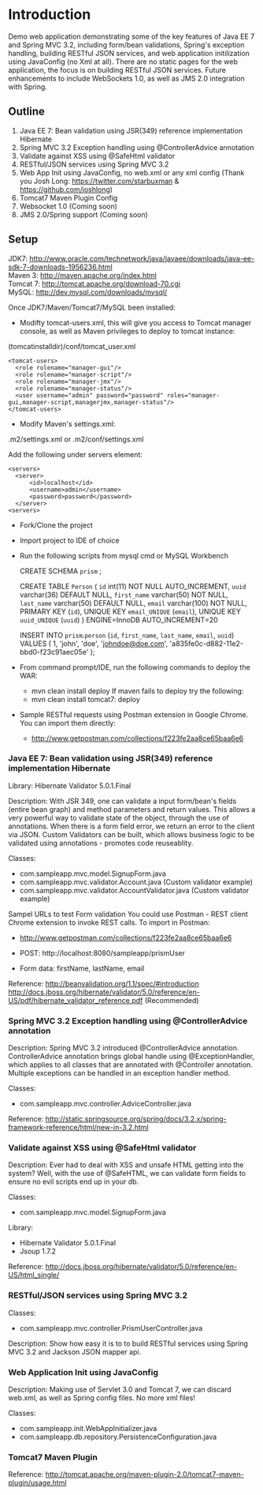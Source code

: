 <h1>Introduction</h1>
Demo web application demonstrating some of the key features of Java EE 7 and Spring MVC 3.2, including form/bean validations, Spring's exception handling, building RESTful JSON services, and web application initilization using JavaConfig (no Xml at all). There are no static pages for the web application, the focus is on building RESTful JSON services. Future enhancements to include WebSockets 1.0, as well as JMS 2.0 integration with Spring.

<h2>Outline</h2>

1. Java EE 7: Bean validation using JSR(349) reference implementation Hibernate
2. Spring MVC 3.2 Exception handling using @ControllerAdvice annotation
3. Validate against XSS using @SafeHtml validator
4. RESTful/JSON services using Spring MVC 3.2
5. Web App Init using JavaConfig, no web.xml or any xml config (Thank you Josh Long: https://twitter.com/starbuxman & https://github.com/joshlong)
6. Tomcat7 Maven Plugin Config
7. Websocket 1.0 (Coming soon)
8. JMS 2.0/Spring support (Coming soon)

<h2>Setup</h2>

JDK7: http://www.oracle.com/technetwork/java/javaee/downloads/java-ee-sdk-7-downloads-1956236.html <br>
Maven 3: http://maven.apache.org/index.html <br>
Tomcat 7: http://tomcat.apache.org/download-70.cgi <br>
MySQL: http://dev.mysql.com/downloads/mysql/
 
Once JDK7/Maven/Tomcat7/MySQL been installed:

- Modifty tomcat-users.xml, this will give you access to Tomcat manager console, as well as Maven privileges to deploy to tomcat instance:

(tomcatinstalldir)/conf/tomcat_user.xml

    <tomcat-users>
      <role rolename="manager-gui"/>
      <role rolename="manager-script"/>
      <role rolename="manager-jmx"/>
      <role rolename="manager-status"/>
      <user username="admin" password="password" roles="manager-gui,manager-script,managerjmx,manager-status"/>
    </tomcat-users>

- Modify Maven's settings.xml:

.m2/settings.xml or .m2/conf/settings.xml

Add the following under servers element:

    <servers>
      <server>
          <id>localhost</id>
          <username>admin</username>
          <password>password</password>
      </server>
    <servers>

- Fork/Clone the project
- Import project to IDE of choice
- Run the following scripts from mysql cmd or MySQL Workbench

   CREATE SCHEMA `prism` ;


   CREATE TABLE `Person` (
     `id` int(11) NOT NULL AUTO_INCREMENT,
     `uuid` varchar(36) DEFAULT NULL,
     `first_name` varchar(50) NOT NULL,
     `last_name` varchar(50) DEFAULT NULL,
     `email` varchar(100) NOT NULL,
     PRIMARY KEY (`id`),
     UNIQUE KEY `email_UNIQUE` (`email`),
     UNIQUE KEY `uuid_UNIQUE` (`uuid`)
   ) ENGINE=InnoDB AUTO_INCREMENT=20 

   INSERT INTO `prism`.`person`
   (`id`,
   `first_name`,
   `last_name`,
   `email`,
   `uuid`)
   VALUES
   (
   1,
   'john',
   'doe',
   'johndoe@doe.com',
   'a835fe0c-d882-11e2-bbd0-f23c91aec05e'
   );
   
- From command prompt/IDE, run the following commands to deploy the WAR:
    - mvn clean install deploy
  If maven fails to deploy try the following:
    - mvn clean install tomcat7: deploy

- Sample RESTful requests using Postman extension in Google Chrome. You can import them directly: 
  - http://www.getpostman.com/collections/f223fe2aa8ce65baa6e6


<h3>Java EE 7: Bean validation using JSR(349) reference implementation Hibernate</h3>

Library: Hibernate Validator 5.0.1.Final

Description:
With JSR 349, one can validate a input form/bean's fields (entire bean graph) and method parameters and return values. This allows a very powerful way to validate state of the object, through the use of annotations. When there is a form field error, we return an error to the client via JSON. Custom Validators can be built, which allows business logic to be validated using annotations - promotes code reuseablity.

Classes:
- com.sampleapp.mvc.model.SignupForm.java
- com.sampleapp.mvc.validator.Account.java (Custom validator example)
- com.sampleapp.mvc.validator.AccountValidator.java (Custom validator example)

Sampel URLs to test Form validation
You could use Postman - REST client Chrome extension to invoke REST calls. To import in Postman:
  - http://www.getpostman.com/collections/f223fe2aa8ce65baa6e6

- POST: http://localhost:8080/sampleapp/prismUser
- Form data: firstName, lastName, email

Reference:
http://beanvalidation.org/1.1/spec/#introduction
http://docs.jboss.org/hibernate/validator/5.0/reference/en-US/pdf/hibernate_validator_reference.pdf (Recommended)

<h3>Spring MVC 3.2 Exception handling using @ControllerAdvice annotation</h3>

Description:
Spring MVC 3.2 introduced @ControllerAdvice annotation. ControllerAdvice annotation brings global handle using @ExceptionHandler, which applies to all classes that are annotated with @Controller annotation. Multiple exceptions can be handled in an exception handler method.

Classes:
- com.sampleapp.mvc.controller.AdviceController.java

Reference:
http://static.springsource.org/spring/docs/3.2.x/spring-framework-reference/html/new-in-3.2.html

<h3>Validate against XSS using @SafeHtml validator</h3>

Description: Ever had to deal with XSS and unsafe HTML getting into the system? Well, with the use of @SafeHTML, we can validate form fields to ensure no evil scripts end up in your db.

Classes:
- com.sampleapp.mvc.model.SignupForm.java

Library:
- Hibernate Validator 5.0.1.Final
- Jsoup 1.7.2

Reference:
http://docs.jboss.org/hibernate/validator/5.0/reference/en-US/html_single/

<h3>RESTful/JSON services using Spring MVC 3.2</h3>

Classes:
- com.sampleapp.mvc.controller.PrismUserController.java

Description: Show how easy it is to to build RESTful services using Spring MVC 3.2 and Jackson JSON mapper api.

<h3>Web Application Init using JavaConfig</h3>

Description: Making use of Servlet 3.0 and Tomcat 7, we can discard web.xml, as well as Spring config files. No more xml files!

Classes:
- com.sampleapp.init.WebAppInitializer.java
- com.sampleapp.db.repository.PersistenceConfiguration.java 

<h3>Tomcat7 Maven Plugin</h3>

Reference: http://tomcat.apache.org/maven-plugin-2.0/tomcat7-maven-plugin/usage.html
